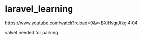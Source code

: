 # laravel_learning
https://www.youtube.com/watch?reload=9&v=BXiHvgrJfkg   4:04

valvet needed for parking


